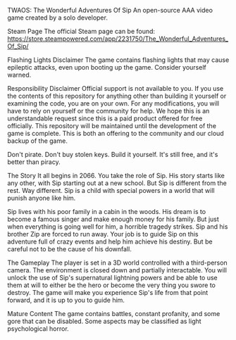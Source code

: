 TWAOS: The Wonderful Adventures Of Sip
An open-source AAA video game created by a solo developer.

Steam Page
The official Steam page can be found:
https://store.steampowered.com/app/2231750/The_Wonderful_Adventures_Of_Sip/

Flashing Lights Disclaimer
The game contains flashing lights that may cause epileptic attacks, even upon booting up the game. Consider yourself warned.

Responsibility Disclaimer
Official support is not available to you. If you use the contents of this repository for anything other than building it yourself or examining the code, you are on your own. For any modifications, you will have to rely on yourself or the community for help. We hope this is an understandable request since this is a paid product offered for free officially. This repository will be maintained until the development of the game is complete. This is both an offering to the community and our cloud backup of the game.

Don't pirate. Don't buy stolen keys. Build it yourself. It's still free, and it's better than piracy.

The Story
It all begins in 2066. You take the role of Sip. His story starts like any other, with Sip starting out at a new school. But Sip is different from the rest. Way different. Sip is a child with special powers in a world that will punish anyone like him.

Sip lives with his poor family in a cabin in the woods. His dream is to become a famous singer and make enough money for his family. But just when everything is going well for him, a horrible tragedy strikes. Sip and his brother Zip are forced to run away. Your job is to guide Sip on this adventure full of crazy events and help him achieve his destiny. But be careful not to be the cause of his downfall.

The Gameplay
The player is set in a 3D world controlled with a third-person camera. The environment is closed down and partially interactable. You will unlock the use of Sip's supernatural lightning powers and be able to use them at will to either be the hero or become the very thing you swore to destroy. The game will make you experience Sip's life from that point forward, and it is up to you to guide him.

Mature Content
The game contains battles, constant profanity, and some gore that can be disabled. Some aspects may be classified as light psychological horror.

